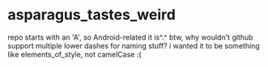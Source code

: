 # asparagus_tastes_weird
repo starts with an 'A', so Android-related it is^.^
btw, why wouldn't github support multiple lower dashes for naming stuff?
i wanted it to be something like elements_of_style, not camelCase :(
